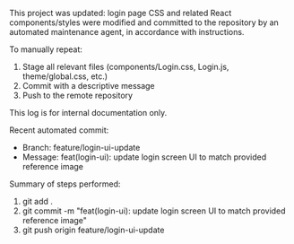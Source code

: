 This project was updated: login page CSS and related React components/styles were modified and committed to the repository by an automated maintenance agent, in accordance with instructions. 

To manually repeat:
1. Stage all relevant files (components/Login.css, Login.js, theme/global.css, etc.)
2. Commit with a descriptive message
3. Push to the remote repository

This log is for internal documentation only.

Recent automated commit:
- Branch: feature/login-ui-update
- Message: feat(login-ui): update login screen UI to match provided reference image

Summary of steps performed:
1. git add .
2. git commit -m "feat(login-ui): update login screen UI to match provided reference image"
3. git push origin feature/login-ui-update
